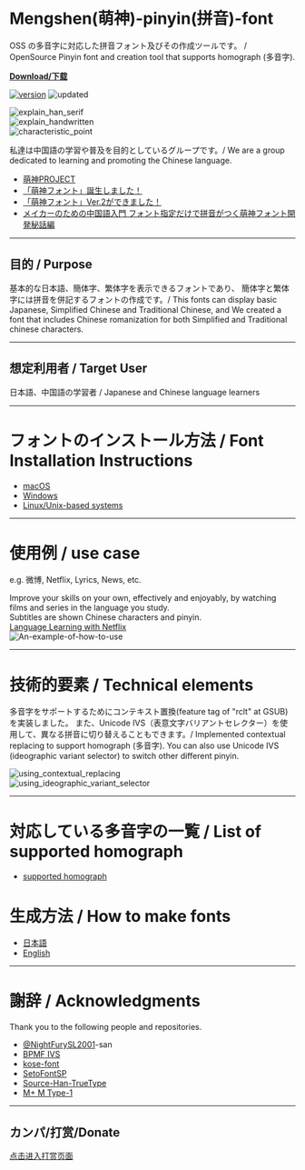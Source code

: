# Mengshen(萌神)-pinyin(拼音)-font
OSS の多音字に対応した拼音フォント及びその作成ツールです。 / OpenSource Pinyin font and creation tool that supports homograph (多音字).

**[Download/下载](https://github.com/MaruTama/pinyin-font-tools/releases)**  
<!-- [![Download/下载](https://img.shields.io/badge/Download-↓-yellow.svg)](https://github.com/MaruTama/pinyin-font-tools/releases)   -->

[![version](https://img.shields.io/badge/Version-1.02-brightgreen.svg)](https://github.com/nongthaihoang/custom_font_installer/releases/tag/v1.02) 
![updated](https://img.shields.io/badge/Updated-Dec_19,_2020-green.svg) 

![explain_han_serif](./imgs/explain_han_serif.png)  
![explain_handwritten](./imgs/explain_handwritten.png)  
![characteristic_point](./imgs/characteristic_point.png)  


私達は中国語の学習や普及を目的としているグループです。/ We are a group dedicated to learning and promoting the Chinese language.  
- [萌神PROJECT](https://mengshen-project.com/)
- [「萌神フォント」誕生しました！](https://note.com/geekzhongwen/n/n7a6f26a885d1)
- [「萌神フォント」Ver.2ができました！](https://note.com/geekzhongwen/n/nf9552d4bdf66)
- [メイカーのための中国語入門 フォント指定だけで拼音がつく萌神フォント開発秘話編](https://booth.pm/ja/items/1888270)
----

## 目的 / Purpose
基本的な日本語、簡体字、繁体字を表示できるフォントであり、
簡体字と繁体字には拼音を併記するフォントの作成です。/
This fonts can display basic Japanese, Simplified Chinese and Traditional Chinese, and We created a font that includes Chinese romanization for both Simplified and Traditional chinese characters.

----

## 想定利用者 / Target User
日本語、中国語の学習者 / Japanese and Chinese language learners

----

# フォントのインストール方法 / Font Installation Instructions
- [macOS](https://support.apple.com/en-us/HT201749)
- [Windows](https://support.microsoft.com/en-us/help/314960/how-to-install-or-remove-a-font-in-windows)
- [Linux/Unix-based systems](https://github.com/adobe-fonts/source-code-pro/issues/17#issuecomment-8967116)

----

# 使用例 / use case
e.g. 微博, Netflix, Lyrics, News, etc.

Improve your skills on your own, effectively and enjoyably, by watching films and series in the language you study.  
Subtitles are shown Chinese characters and pinyin.  
[Language Learning with Netflix](https://chrome.google.com/webstore/detail/language-learning-with-ne/hoombieeljmmljlkjmnheibnpciblicm?hl=en)  
![An-example-of-how-to-use](./imgs/An-example-of-how-to-use.png)

----

# 技術的要素 / Technical elements
多音字をサポートするためにコンテキスト置換(feature tag of "rclt" at GSUB)を実装しました。
また、Unicode IVS（表意文字バリアントセレクター）を使用して、異なる拼音に切り替えることもできます。/
Implemented contextual replacing to support homograph (多音字).
You can also use Unicode IVS (ideographic variant selector) to switch other different pinyin.  
<!-- ![](./imgs/2020-10-25-19.17.04.gif) -->
![using_contextual_replacing](./imgs/using_contextual_replacing.gif)  
![using_ideographic_variant_selector](./imgs/using_ideographic_variant_selector.gif)  

----

# 対応している多音字の一覧 / List of supported homograph
- [supported homograph](./doc/DUOYINZI_DICTIONARY.md)

# 生成方法 / How to make fonts
- [日本語](./doc/HOW_TO_MAKE_JP.md)  
- [English](./doc/HOW_TO_MAKE_EN.md)

----

# 謝辞 / Acknowledgments
Thank you to the following people and repositories. 
- [@NightFurySL2001](https://github.com/NightFurySL2001)-san
- [BPMF IVS](https://github.com/ButTaiwan/bpmfvs)
- [kose-font](https://github.com/lxgw/kose-font)
- [SetoFontSP](https://ja.osdn.net/projects/setofont/releases/p14368)
- [Source-Han-TrueType](https://github.com/Pal3love/Source-Han-TrueType)
- [M+ M Type-1](https://mplus-fonts.osdn.jp/about.html)

----

## カンパ/打赏/Donate
[点击进入打赏页面](./doc/DONATE.md)

